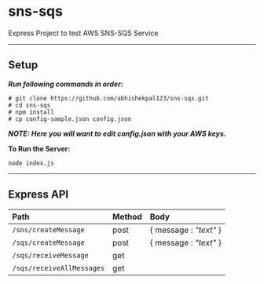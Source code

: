 # sns-sqs
Express Project to test AWS SNS-SQS Service
***
## Setup
***Run following commands in order:***
```
# git clone https://github.com/abhishekpal123/sns-sqs.git
# cd sns-sqs
# npm install
# cp config-sample.json config.json
```
***NOTE: Here you will want to edit config.json with your AWS keys.***

**To Run the Server:**
```
node index.js
```
***
## Express API

| Path | Method | Body
| :----|:----|:----|
| `/sns/createMessage`   | post | { message : _"text"_ } |
| `/sqs/createMessage`   | post | { message : _"text"_ } |
| `/sqs/receiveMessage`   | get | |
| `/sqs/receiveAllMessages`   | get | |
